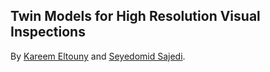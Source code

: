 ## Twin Models for High Resolution Visual Inspections

By [Kareem Eltouny](https://github.com/keltouny) and [Seyedomid Sajedi](https://github.com/OmidSaj).
